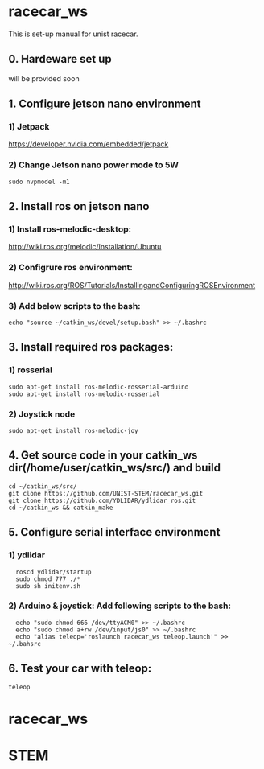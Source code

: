 # racecar_ws
This is set-up manual for unist racecar.  

## 0. Hardeware set up
   will be provided soon

## 1. Configure jetson nano environment
### 1) Jetpack
  <https://developer.nvidia.com/embedded/jetpack>
### 2) Change Jetson nano power mode to 5W
    sudo nvpmodel -m1

## 2. Install ros on jetson nano
### 1) Install ros-melodic-desktop:
 <http://wiki.ros.org/melodic/Installation/Ubuntu>

### 2) Configrure ros environment:  
  <http://wiki.ros.org/ROS/Tutorials/InstallingandConfiguringROSEnvironment>

### 3) Add below scripts to the bash:
    echo "source ~/catkin_ws/devel/setup.bash" >> ~/.bashrc


## 3. Install required ros packages:
### 1) rosserial
    sudo apt-get install ros-melodic-rosserial-arduino
    sudo apt-get install ros-melodic-rosserial
### 2) Joystick node
    sudo apt-get install ros-melodic-joy


## 4. Get source code in your catkin_ws dir(/home/user/catkin_ws/src/) and build
    cd ~/catkin_ws/src/
    git clone https://github.com/UNIST-STEM/racecar_ws.git
    git clone https://github.com/YDLIDAR/ydlidar_ros.git
    cd ~/catkin_ws && catkin_make


## 5. Configure serial interface environment
### 1) ydlidar
      roscd ydlidar/startup
      sudo chmod 777 ./*
      sudo sh initenv.sh
### 2) Arduino & joystick: Add following scripts to the bash:
      echo "sudo chmod 666 /dev/ttyACM0" >> ~/.bashrc
      echo "sudo chmod a+rw /dev/input/js0" >> ~/.bashrc
      echo "alias teleop='roslaunch racecar_ws teleop.launch'" >> ~/.bahsrc
      
## 6. Test your car with teleop:
    teleop
      
    
    
    
    
      

      
      
# racecar_ws
# STEM
